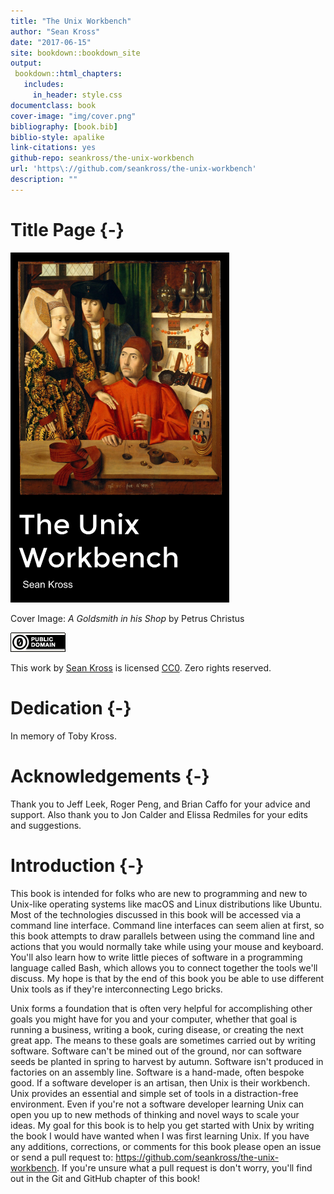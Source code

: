 ```yaml
--- 
title: "The Unix Workbench"
author: "Sean Kross"
date: "2017-06-15"
site: bookdown::bookdown_site
output:
 bookdown::html_chapters:
   includes:
     in_header: style.css
documentclass: book
cover-image: "img/cover.png"
bibliography: [book.bib]
biblio-style: apalike
link-citations: yes
github-repo: seankross/the-unix-workbench
url: 'https\://github.com/seankross/the-unix-workbench'
description: ""
---
```


# Title Page {-}

<img src="img/cover.png" width="350" height="560" alt="Cover image" />

Cover Image: *A Goldsmith in his Shop* by Petrus Christus

[![CC0](img/cc0.png)](https://creativecommons.org/publicdomain/zero/1.0/)

This work by [Sean Kross](http://seankross.com) is licensed 
[CC0](https://creativecommons.org/publicdomain/zero/1.0/). Zero rights reserved.

# Dedication {-}

In memory of Toby Kross.

# Acknowledgements {-}

Thank you to Jeff Leek, Roger Peng, and Brian Caffo for your advice and support.
Also thank you to Jon Calder and Elissa Redmiles for your edits and suggestions.


# Introduction {-}

This book is intended for folks who are new to programming and new to Unix-like
operating systems like macOS and Linux distributions like Ubuntu. Most of the
technologies discussed in this book will be accessed via a command line
interface. Command line 
interfaces can seem alien at first, so this book
attempts to draw parallels between using the command line and actions that you
would normally take while using your mouse and keyboard.
You'll also learn how to write little pieces of software in a programming
language called Bash, which allows you to connect together the tools we'll
discuss. My hope is that by the end of this book you be able to use different
Unix tools as if they're interconnecting Lego bricks.

Unix forms a foundation that is often very helpful for
accomplishing other goals you might have for you and your computer, whether
that goal is running a business, writing a book, curing disease, or creating
the next great app. The means to these goals are sometimes carried out by
writing software.
Software can't be mined out of the ground, nor can software seeds be planted in
spring to harvest by autumn. Software isn't produced in factories on an
assembly line. Software is a hand-made, often bespoke good. If a software
developer is an artisan, then Unix is their workbench. Unix provides an
essential and simple set of tools in a distraction-free environment. Even if
you're not a software developer learning Unix can open you up to new methods
of thinking and novel ways to scale your ideas. My goal
for this book is to help you get started with Unix by writing the book I would
have wanted when I was first learning Unix. If you have any additions,
corrections, or comments for this book please open an issue or send a pull
request to: https://github.com/seankross/the-unix-workbench. If you're unsure
what a pull request is don't worry, you'll find out in the Git and GitHub
chapter of this book!
